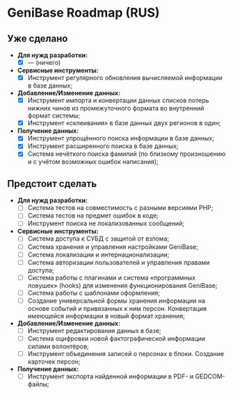 GeniBase Roadmap (RUS)
======================

Уже сделано
-----------

* **Для нужд разработки:**
	* [x] — (ничего)
* **Сервисные инструменты:**
	* [x] Инструмент регулярного обновления вычисляемой информации в базе данных;
* **Добавление/Изменение данных:**
	* [x] Инструмент импорта и конвертации данных списков потерь нижних чинов из промежуточного формата во внутренний формат системы;
	* [x] Инструмент «склеивания» в базе данных двух регионов в один;
* **Получение данных:**
	* [x] Инструмент упрощённого поиска информации в базе данных;
	* [x] Инструмент расширенного поиска в базе данных;
	* [x] Система нечёткого поиска фамилий (по близкому произношению и с учётом возможных ошибок написания);

Предстоит сделать
-----------------

* **Для нужд разработки:**
	* [ ] Система тестов на совместимость с разными версиями PHP;
	* [ ] Система тестов на предмет ошибок в коде;
	* [ ] Инструмент поиска не локализованных сообщений;
* **Сервисные инструменты:**
	* [ ] Система доступа к СУБД с защитой от взлома;
	* [ ] Система хранения и управления настройками GeniBase;
	* [ ] Система локализации и интернационализации;
	* [ ] Система авторизации пользователей и управления правами доступа;
	* [ ] Система работы с плагинами и система «программных ловушек» (hooks) для изменения функционирования GeniBase;
	* [ ] Система работы с шаблонами оформления;
	* [ ] Создание универсальной формы хранения информации на основе событий и привязанных к ним персон. Конвертация имеющейся информации в новый формат хранения;
* **Добавление/Изменение данных:**
	* [ ] Инструмент редактирования данных в базе;
	* [ ] Система оцифровки новой фактографической информации силами волонтёров;
	* [ ] Инструмент объединения записей о персонах в блоки. Создание карточек персон;
* **Получение данных:**
	* [ ] Инструмент экспорта найденной информации в PDF- и GEDCOM-файлы;
